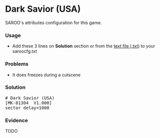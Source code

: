# Dark Savior (USA)

SAROO's attributes configuration for this game.

### Usage

- Add these 3 lines on **Solution** section or from the [text file (.txt)](./config.txt) to your saroocfg.txt

### Problems

- It does freezes during a cutscene

### Solution

<pre># Dark Savior (USA)
[MK-81304  V1.000]
sector_delay=1000</pre>

### Evidence

TODO

<!-- [![](https://img.youtube.com/vi/YZOGw2jjz5k/0.jpg)](https://youtu.be/YZOGw2jjz5k) -->
